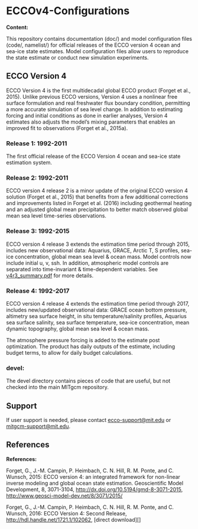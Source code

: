 # ECCOv4-Configurations

**Content:**

This repository contains documentation (doc/) and model configuration files (code/, namelist/) for official releases of the ECCO version 4 ocean and sea-ice state estimates.  Model configuration files allow users to reproduce the state estimate or  conduct new simulation experiments. 


## ECCO Version 4

ECCO Version 4 is the first multidecadal global ECCO product (Forget et al., 2015).  Unlike previous ECCO versions, Version 4 uses a nonlinear free surface formulation and real freshwater flux boundary condition, permitting a more accurate simulation of sea level change.  In addition to estimating forcing and initial conditions as done in earlier analyses, Version 4 estimates also adjusts the model’s mixing parameters that enables an improved fit to observations (Forget et al., 2015a). 

### Release 1: 1992-2011

The first official release of the ECCO Version 4 ocean and sea-ice state estimation system.

### Release 2: 1992-2011

ECCO version 4 release 2 is a minor update of the original ECCO version 4 solution (Forget et al., 2015) that benefits from a few additional corrections and improvements listed in Forget et al. (2016) including geothermal heating and an adjusted global mean precipitation to better match observed global mean sea level time-series observations. 

### Release 3: 1992-2015

ECCO version 4 release 3 extends the estimation time period through 2015, includes new observational data: Aquarius, GRACE, Arctic T, S profiles, sea-ice concentration, global mean sea level & ocean mass.  Model controls now include initial u, v, ssh.  In addition, atmospheric model controls are separated into time-invariant & time-dependent variables.  See [v4r3_summary.pdf](https://github.com/ECCO-GROUP/ECCOv4-Configurations/blob/master/ECCOv4%20Release%203/doc/v4r3_summary.pdf) for more details.

### Release 4: 1992-2017

ECCO version 4 release 4 extends the estimation time period through 2017, includes new/updated observational data: GRACE ocean bottom pressure, altimetry sea surface height, in situ temperature/salinity profiles, Aquarius sea surface salinity, sea surface temperature, sea-ice concentration, mean dynamic topography, global mean sea level & ocean mass.

The atmosphere pressure forcing is added to the estimate post optimization. The product has daily outputs of the estimate, including budget terms, to allow for daily budget calculations.

### devel: 
The devel directory contains pieces of code that are useful, but not checked into the main MITgcm repository. 

## Support

If user support is needed, please contact ecco-support@mit.edu or  mitgcm-support@mit.edu.


## References

**References:**

Forget, G., J.-M. Campin, P. Heimbach, C. N. Hill, R. M. Ponte, and C. Wunsch, 2015: ECCO version 4: an integrated framework for non-linear inverse modeling and global ocean state estimation. Geoscientific Model Development, 8, 3071-3104, <http://dx.doi.org/10.5194/gmd-8-3071-2015>, <http://www.geosci-model-dev.net/8/3071/2015/>

Forget, G., J.-M. Campin, P. Heimbach, C. N. Hill, R. M. Ponte, and C. Wunsch, 2016: ECCO Version 4: Second Release, <http://hdl.handle.net/1721.1/102062>, [direct download][]
